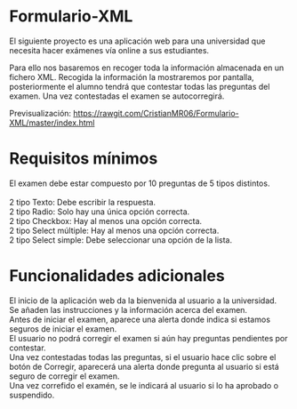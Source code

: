 # Formulario-XML

El siguiente proyecto es una aplicación web para una universidad que necesita hacer exámenes vía online a sus estudiantes. 

Para ello nos basaremos en recoger toda la información almacenada en un fichero XML. Recogida la información la mostraremos por pantalla, posteriormente el alumno tendrá que contestar todas las preguntas del examen. Una vez contestadas el examen se autocorregirá. 

Previsualización: https://rawgit.com/CristianMR06/Formulario-XML/master/index.html

# Requisitos mínimos 

El examen debe estar compuesto por 10 preguntas de 5 tipos distintos.<br> 
				<br> 2 tipo Texto: Debe escribir la respuesta. 
				<br> 2 tipo Radio: Solo hay una única opción correcta. 
				<br> 2 tipo Checkbox: Hay al menos una opción correcta. 
				<br> 2 tipo Select múltiple: Hay al menos una opción correcta. 
				<br> 2 tipo Select simple: Debe seleccionar una opción de la lista. 

# Funcionalidades adicionales

El inicio de la aplicación web da la bienvenida al usuario a la universidad. <br>
Se añaden las instrucciones y la información acerca del examen.<br>
Antes de iniciar el examen, aparece una alerta donde indica si estamos seguros de iniciar el examen.<br>
El usuario no podrá corregir el examen si aún hay preguntas pendientes por contestar.<br>
Una vez contestadas todas las preguntas, si el usuario hace clic sobre el botón de Corregir, aparecerá una alerta donde pregunta al usuario si está seguro de corregir el examen.<br>
Una vez correfido el examén, se le indicará al usuario si lo ha aprobado o suspendido.
